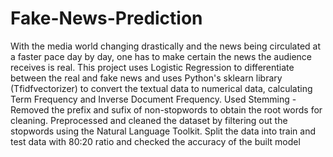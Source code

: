 # Fake-News-Prediction
With the media world changing drastically and the news being circulated at a faster pace day by day,
one has to make certain the news the audience receives is real. 
This project uses Logistic Regression to differentiate between the real and fake news and uses 
Python's sklearn library (Tfidfvectorizer) to convert the textual data to numerical data, 
calculating Term Frequency and Inverse Document Frequency. 
Used Stemming - Removed the prefix and sufix of non-stopwords to obtain the root words for cleaning.
Preprocessed and cleaned the dataset by filtering out the stopwords using the Natural Language Toolkit.
Split the data into train and test data with 80:20 ratio and checked the accuracy of the built model

